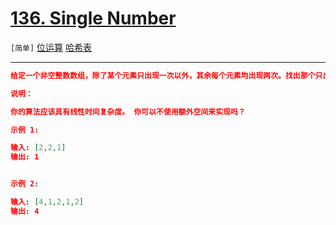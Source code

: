 # [136. Single Number](https://leetcode-cn.com/problems/single-number/)

`[简单]` [位运算](https://leetcode-cn.com/tag/bit-manipulation/)  [哈希表](https://leetcode-cn.com/tag/hash-table/) 

---

```json
给定一个非空整数数组，除了某个元素只出现一次以外，其余每个元素均出现两次。找出那个只出现了一次的元素。

说明：

你的算法应该具有线性时间复杂度。 你可以不使用额外空间来实现吗？

示例 1:

输入: [2,2,1]
输出: 1


示例 2:

输入: [4,1,2,1,2]
输出: 4

```
